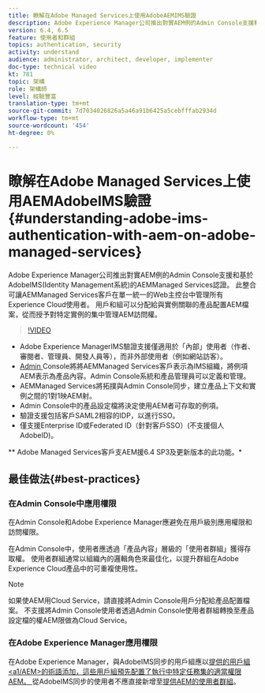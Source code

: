 ```yaml
---
title: 瞭解在Adobe Managed Services上使用AdobeAEMIMS驗證
description: Adobe Experience Manager公司推出對實AEM例的Admin Console支援和基於AdobeIMS(Identity Management系統)的AEMManaged Services認證。   此整合可讓AEMManaged Services客戶在單一統一的Web主控台中管理所有Experience Cloud使用者。 用戶和組可以分配給與實例關聯的產品配置AEM檔案，從而授予對特定實例的集中管AEM理訪問權。
version: 6.4, 6.5
feature: 使用者和群組
topics: authentication, security
activity: understand
audience: administrator, architect, developer, implementer
doc-type: technical video
kt: 781
topic: 架構
role: 架構師
level: 經驗豐富
translation-type: tm+mt
source-git-commit: 7d7034026826a5a46a91b6425a5cebfffab2934d
workflow-type: tm+mt
source-wordcount: '454'
ht-degree: 0%

---
```



# 瞭解在Adobe Managed Services上使用AEMAdobeIMS驗證{#understanding-adobe-ims-authentication-with-aem-on-adobe-managed-services}

Adobe Experience Manager公司推出對實AEM例的Admin Console支援和基於AdobeIMS(Identity Management系統)的AEMManaged Services認證。   此整合可讓AEMManaged Services客戶在單一統一的Web主控台中管理所有Experience Cloud使用者。 用戶和組可以分配給與實例關聯的產品配置AEM檔案，從而授予對特定實例的集中管理AEM訪問權。

>[!VIDEO](https://video.tv.adobe.com/v/26170?quality=12&learn=on)

* Adobe Experience ManagerIMS驗證支援僅適用於「內部」使用者（作者、審閱者、管理員、開發人員等），而非外部使用者（例如網站訪客）。
* [Admin ](https://adminconsole.adobe.com/) Console將將AEMManaged Services客戶表示為IMS組織，將例項AEM表示為產品內容。Admin Console系統和產品管理員可以定義和管理。
* AEMManaged Services將拓撲與Admin Console同步，建立產品上下文和實例之間的1對1映AEM射。
* Admin Console中的產品設定檔將決定使用AEM者可存取的例項。
* 驗證支援包括客戶SAML2相容的IDP，以進行SSO。
* 僅支援Enterprise ID或Federated ID（針對客戶SSO）(不支援個人AdobeID)。

** Adobe Managed Services客戶支AEM援6.4 SP3及更新版本的此功能。*

## 最佳做法{#best-practices}

### 在Admin Console中應用權限

在Admin Console和Adobe Experience Manager應避免在用戶級別應用權限和訪問權限。

在Admin Console中，使用者應透過「產品內容」層級的「使用者群組」獲得存取權。 使用者群組通常以組織內的邏輯角色來最佳化，以提升群組在Adobe Experience Cloud產品中的可重複使用性。

>[!NOTE]
>
> 如果使AEM用Cloud Service，請直接將Admin Console用戶分配給產品配置檔案。 不支援將Admin Console使用者透過Admin Console使用者群組轉換至產品設定檔的權AEM限做為Cloud Service。

### 在Adobe Experience Manager應用權限

在Adobe Experience Manager，與AdobeIMS同步的用戶組應以[提供的用戶組&lt;a1/AEM>的術語添加，這些用戶組預先配置了執行中特定任務集的適當權限AEM。 ](https://helpx.adobe.com/experience-manager/6-4/sites/administering/using/security.html)從AdobeIMS同步的使用者不應直接新增至[提供AEM的使用者群組](https://helpx.adobe.com/experience-manager/6-4/sites/administering/using/security.html)。

